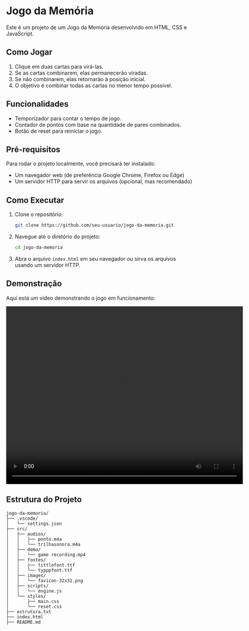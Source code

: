 # Jogo da Memória

Este é um projeto de um Jogo da Memória desenvolvido em HTML, CSS e JavaScript.

## Como Jogar

1. Clique em duas cartas para virá-las.
2. Se as cartas combinarem, elas permanecerão viradas.
3. Se não combinarem, elas retornarão à posição inicial.
4. O objetivo é combinar todas as cartas no menor tempo possível.

## Funcionalidades

- Temporizador para contar o tempo de jogo.
- Contador de pontos com base na quantidade de pares combinados.
- Botão de reset para reiniciar o jogo.

## Pré-requisitos

Para rodar o projeto localmente, você precisará ter instalado:

- Um navegador web (de preferência Google Chrome, Firefox ou Edge)
- Um servidor HTTP para servir os arquivos (opcional, mas recomendado)

## Como Executar

1. Clone o repositório:
    ```sh
    git clone https://github.com/seu-usuario/jogo-da-memoria.git
    ```

2. Navegue até o diretório do projeto:
    ```sh
    cd jogo-da-memoria
    ```

3. Abra o arquivo `index.html` em seu navegador ou sirva os arquivos usando um servidor HTTP.

## Demonstração

Aqui está um vídeo demonstrando o jogo em funcionamento:

<video width="640" height="480" controls>
  <source src="./src/demo/game%20recording.mp4" type="video/mp4">
  Seu navegador não suporta o elemento de vídeo.
</video>

## Estrutura do Projeto

```plaintext
jogo-da-memoria/
├── .vscode/
│   └── settings.json
├── src/
│   ├── audios/
│   │   ├── ponto.m4a
│   │   └── trilhasonora.m4a
│   ├── demo/
│   │   └── game recording.mp4
│   ├── fontes/
│   │   ├── tittlefont.ttf
│   │   └── typppfont.ttf
│   ├── images/
│   │   └── favicon-32x32.png
│   ├── scripts/
│   │   └── engine.js
│   └── styles/
│       ├── main.css
│       └── reset.css
├── estrutura.txt
├── index.html
├── README.md
